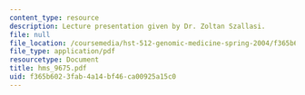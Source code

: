 ```yaml
---
content_type: resource
description: Lecture presentation given by Dr. Zoltan Szallasi.
file: null
file_location: /coursemedia/hst-512-genomic-medicine-spring-2004/f365b6023fab4a14bf46ca00925a15c0_hms_9675.pdf
file_type: application/pdf
resourcetype: Document
title: hms_9675.pdf
uid: f365b602-3fab-4a14-bf46-ca00925a15c0
---
```

